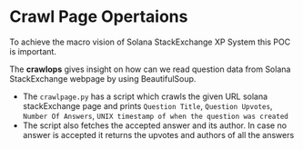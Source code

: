 # Crawl Page Opertaions

To achieve the macro vision of Solana StackExchange XP System this POC is important. 

The **crawlops** gives insight on how can we read question data from Solana StackExchange webpage by using BeautifulSoup.

* The `crawlpage.py` has a script which crawls the given URL solana stackExchange page and prints `Question Title`, `Question Upvotes`, `Number Of Answers`, `UNIX timestamp of when the question was created`
* The script also fetches the accepted answer and its author. In case no answer is accepted it returns the upvotes and authors of all the answers